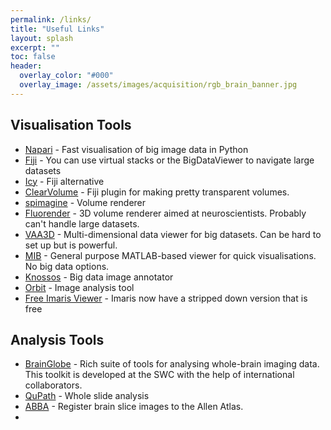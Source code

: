 ```yaml
---
permalink: /links/
title: "Useful Links"
layout: splash
excerpt: ""
toc: false
header:
  overlay_color: "#000"
  overlay_image: /assets/images/acquisition/rgb_brain_banner.jpg
---
```





## Visualisation Tools
- [Napari](https://napari.org/) - Fast visualisation of big image data in Python
- [Fiji](https://fiji.sc/) - You can use virtual stacks or the BigDataViewer to navigate large datasets
- [Icy](http://icy.bioimageanalysis.org/) - Fiji alternative
- [ClearVolume](https://imagej.net/ClearVolume) - Fiji plugin for making pretty transparent volumes.
- [spimagine](https://github.com/maweigert/spimagine) - Volume renderer
- [Fluorender](http://www.sci.utah.edu/software/fluorender.html) - 3D volume renderer aimed at neuroscientists. Probably can't handle large datasets.
- [VAA3D](http://home.penglab.com/proj/vaa3d/home/index.html) - Multi-dimensional data viewer for big datasets. Can be hard to set up but is powerful.
- [MIB](http://mib.helsinki.fi/index.html) - General purpose MATLAB-based viewer for quick visualisations. No big data options. 
- [Knossos](https://knossos.app/) - Big data image annotator
- [Orbit](http://www.orbit.bio/) - Image analysis tool
- [Free Imaris Viewer](https://imaris.oxinst.com/imaris-viewer) - Imaris now have a stripped down version that is free


## Analysis Tools
- [BrainGlobe](https://brainglobe.info/) - Rich suite of tools for analysing whole-brain imaging data. This toolkit is developed at the SWC with the help of international collaborators. 
- [QuPath](https://qupath.github.io/) - Whole slide analysis
- [ABBA](https://biop.github.io/ijp-imagetoatlas/registration.html) - Register brain slice images to the Allen Atlas.
- 

